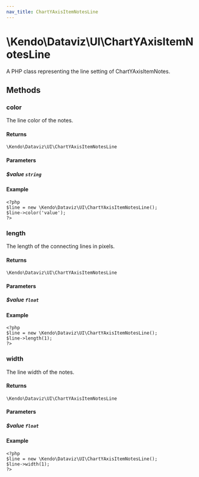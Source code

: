 ```yaml
---
nav_title: ChartYAxisItemNotesLine
---
```


# \Kendo\Dataviz\UI\ChartYAxisItemNotesLine

A PHP class representing the line setting of ChartYAxisItemNotes.


## Methods

### color
The line color of the notes.

#### Returns
`\Kendo\Dataviz\UI\ChartYAxisItemNotesLine`

#### Parameters

##### $value `string`



#### Example 
    <?php
    $line = new \Kendo\Dataviz\UI\ChartYAxisItemNotesLine();
    $line->color('value');
    ?>

### length
The length of the connecting lines in pixels.

#### Returns
`\Kendo\Dataviz\UI\ChartYAxisItemNotesLine`

#### Parameters

##### $value `float`



#### Example 
    <?php
    $line = new \Kendo\Dataviz\UI\ChartYAxisItemNotesLine();
    $line->length(1);
    ?>

### width
The line width of the notes.

#### Returns
`\Kendo\Dataviz\UI\ChartYAxisItemNotesLine`

#### Parameters

##### $value `float`



#### Example 
    <?php
    $line = new \Kendo\Dataviz\UI\ChartYAxisItemNotesLine();
    $line->width(1);
    ?>

